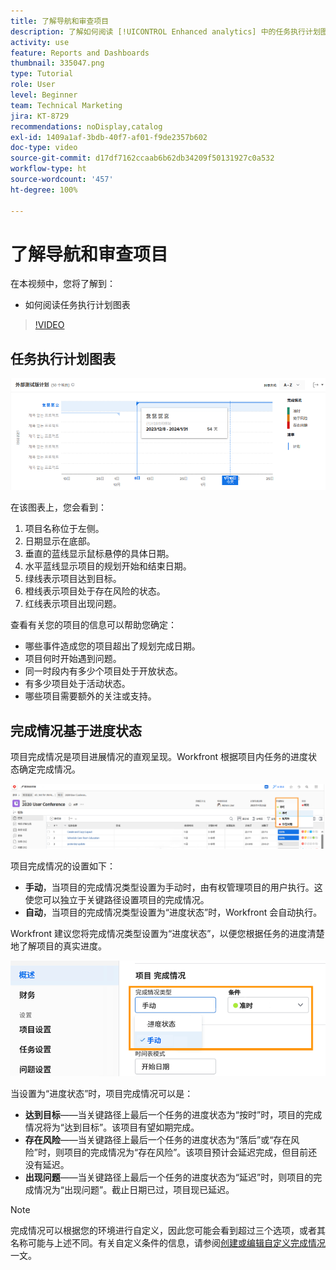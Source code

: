 ```yaml
---
title: 了解导航和审查项目
description: 了解如何阅读 [!UICONTROL Enhanced analytics] 中的任务执行计划图表。
activity: use
feature: Reports and Dashboards
thumbnail: 335047.png
type: Tutorial
role: User
level: Beginner
team: Technical Marketing
jira: KT-8729
recommendations: noDisplay,catalog
exl-id: 1409a1af-3bdb-40f7-af01-f9de2357b602
doc-type: video
source-git-commit: d17df7162ccaab6b62db34209f50131927c0a532
workflow-type: ht
source-wordcount: '457'
ht-degree: 100%

---
```


# 了解导航和审查项目

在本视频中，您将了解到：

* 如何阅读任务执行计划图表

>[!VIDEO](https://video.tv.adobe.com/v/335047/?quality=12&learn=on&enablevpops)

## 任务执行计划图表

![任务执行计划图表的图像，其中的编号与下面的项目符号相匹配](assets/section-2-1.png)

在该图表上，您会看到：

1. 项目名称位于左侧。
1. 日期显示在底部。
1. 垂直的蓝线显示鼠标悬停的具体日期。
1. 水平蓝线显示项目的规划开始和结束日期。
1. 绿线表示项目达到目标。
1. 橙线表示项目处于存在风险的状态。
1. 红线表示项目出现问题。

查看有关您的项目的信息可以帮助您确定：

* 哪些事件造成您的项目超出了规划完成日期。
* 项目何时开始遇到问题。
* 同一时段内有多少个项目处于开放状态。
* 有多少项目处于活动状态。
* 哪些项目需要额外的关注或支持。

## 完成情况基于进度状态

项目完成情况是项目进展情况的直观呈现。Workfront 根据项目内任务的进度状态确定完成情况。

![可能的进度状态的图像](assets/section-2-2.png)

项目完成情况的设置如下：

* **手动**，当项目的完成情况类型设置为手动时，由有权管理项目的用户执行。这使您可以独立于关键路径设置项目的完成情况。
* **自动**，当项目的完成情况类型设置为“进度状态”时，Workfront 会自动执行。

Workfront 建议您将完成情况类型设置为“进度状态”，以便您根据任务的进度清楚地了解项目的真实进度。

![可能的进度状态的图像](assets/section-2-3.png)

当设置为“进度状态”时，项目完成情况可以是：

* **达到目标**——当关键路径上最后一个任务的进度状态为“按时”时，项目的完成情况将为“达到目标”。该项目有望如期完成。
* **存在风险**——当关键路径上最后一个任务的进度状态为“落后”或“存在风险”时，则项目的完成情况为“存在风险”。该项目预计会延迟完成，但目前还没有延迟。
* **出现问题**——当关键路径上最后一个任务的进度状态为“延迟”时，则项目的完成情况为“出现问题”。截止日期已过，项目现已延迟。

>[!NOTE]
>
>完成情况可以根据您的环境进行自定义，因此您可能会看到超过三个选项，或者其名称可能与上述不同。有关自定义条件的信息，请参阅[创建或编辑自定义完成情况](https://experienceleague.adobe.com/docs/workfront/using/administration-and-setup/customize/custom-conditions/create-edit-custom-conditions.html?lang=zh-Hans)一文。
